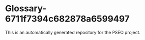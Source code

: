 # Glossary-6711f7394c682878a6599497

This is an automatically generated repository for the PSEO project.